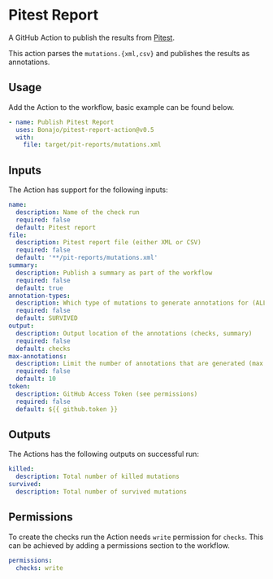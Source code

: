 # Pitest Report

A GitHub Action to publish the results from [Pitest](https://pitest.org/).

This action parses the `mutations.{xml,csv}` and publishes the results as annotations.

## Usage

Add the Action to the workflow, basic example can be found below.

```yaml
- name: Publish Pitest Report
  uses: Bonajo/pitest-report-action@v0.5
  with:
    file: target/pit-reports/mutations.xml
```

## Inputs

The Action has support for the following inputs:
```yaml
name:
  description: Name of the check run
  required: false
  default: Pitest report
file:
  description: Pitest report file (either XML or CSV)
  required: false
  default: '**/pit-reports/mutations.xml'
summary:
  description: Publish a summary as part of the workflow
  required: false
  default: true
annotation-types:
  description: Which type of mutations to generate annotations for (ALL, SURVIVED, KILLED)
  required: false
  default: SURVIVED
output:
  description: Output location of the annotations (checks, summary)
  required: false
  default: checks
max-annotations:
  description: Limit the number of annotations that are generated (max 50)
  required: false
  default: 10
token:
  description: GitHub Access Token (see permissions)
  required: false
  default: ${{ github.token }}
```

## Outputs

The Actions has the following outputs on successful run:
```yaml
killed:
  description: Total number of killed mutations
survived:
  description: Total number of survived mutations
```

## Permissions

To create the checks run the Action needs `write` permission for `checks`. 
This can be achieved by adding a permissions section to the workflow.

```yaml
permissions:
  checks: write
```
